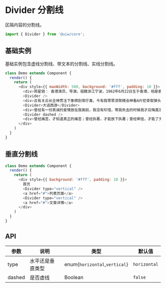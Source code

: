Divider 分割线
===

区隔内容的分割线。

```jsx
import { Divider } from '@uiw/core';
```

## 基础实例

基础实例包含虚线分割线、带文本的分割线、实线分割线。

<!--DemoStart--> 
```js
class Demo extends Component {
  render() {
    return (
      <div style={{ maxWidth: 500, background: '#fff', padding: 10 }}>
        <div>周星驰： 香港演员、导演。祖籍浙江宁波，1962年6月22日生于香港，他是香港最为重要的喜剧片演员与编导之一。中学毕业以后考入香港无线电视台艺员训练班的夜间部。结业后成为无线艺人，最初曾在《香城浪子》《射雕英雄传》等剧集中担任临时演员。</div>
        <Divider />
        <div>古有关云长全神贯注下象棋刮骨疗毒，今有我零零漆聚精会神看A片挖骨取弹头。</div>
        <Divider>大话西游</Divider>
        <div>曾经有一份真诚的爱情放在我面前，我没有珍惜，等我失去的时候我才后悔莫及，人世间最痛苦的事莫过于此。 如果上天能够给我一个再来一次的机会，我会对那个女孩子说三个字：我爱你。 如果非要在这份爱上加上一个期限，我希望是…… 一万年</div>
        <Divider dashed />
        <div>曾经痛苦，才知道真正的痛苦；曾经执著，才能放下执著；曾经牵挂，才能了无牵挂。</div>
      </div>
    )
  }
}
```
<!--End-->


## 垂直分割线

<!--DemoStart--> 
```js
class Demo extends Component {
  render() {
    return (
      <div style={{ background: '#fff', padding: 10 }}>
        首页
        <Divider type="vertical" />
        <a href="#">列表页面</a>
        <Divider type="vertical" />
        <a href="#">文章详情</a>
      </div>
    )
  }
}
```
<!--End-->


## API

| 参数 | 说明 | 类型 | 默认值 |
|--------- |-------- |--------- |-------- |
| type |水平还是垂直类型 |	enum{`horizontal`,`vertical`}	| `horizontal` |
| dashed |是否虚线 |	Boolean	| `false` |
